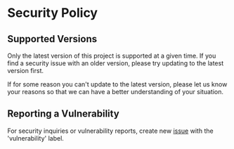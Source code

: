 # Security Policy

## Supported Versions

Only the latest version of this project is supported at a given time. If
you find a security issue with an older version, please try updating to the
latest version first.

If for some reason you can't update to the latest version, please let us know
your reasons so that we can have a better understanding of your situation.

## Reporting a Vulnerability

For security inquiries or vulnerability reports, create new
[issue](https://github.com/raoulx24/trivy-operator-dashboard/issues/new) with
the 'vulnerability' label.
